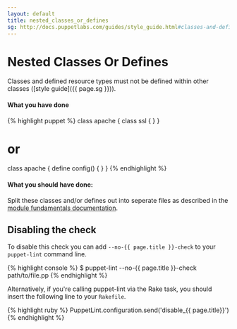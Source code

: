 ```yaml
---
layout: default
title: nested_classes_or_defines
sg: http://docs.puppetlabs.com/guides/style_guide.html#classes-and-defined-resource-types-within-classes
---
```


# Nested Classes Or Defines

Classes and defined resource types must not be defined within other classes
([style guide]({{ page.sg }})).

#### What you have done
{% highlight puppet %}
class apache {
  class ssl { }
}

# or

class apache {
  define config() { }
}
{% endhighlight %}

#### What you should have done:
Split these classes and/or defines out into seperate files as described in the
[module fundamentals
documentation](http://docs.puppetlabs.com/puppet/2.7/reference/modules_fundamentals.html#module-layout).

## Disabling the check

To disable this check you can add `--no-{{ page.title }}-check` to your
`puppet-lint` command line.

{% highlight console %}
$ puppet-lint --no-{{ page.title }}-check path/to/file.pp
{% endhighlight %}

Alternatively, if you're calling puppet-lint via the Rake task, you should
insert the following line to your `Rakefile`.

{% highlight ruby %}
PuppetLint.configuration.send('disable_{{ page.title}}')
{% endhighlight %}
